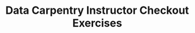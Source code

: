 ---
title: "Data Carpentry Instructor Checkout Exercises"
layout: redirect
sitemap: false
permalink: /instructor-checkout-exercises/
redirect_to: "https://goo.gl/UQ9ohI"
---